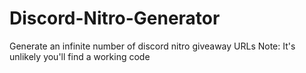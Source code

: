 # Discord-Nitro-Generator
Generate an infinite number of discord nitro giveaway URLs Note: It's unlikely you'll find a working code

